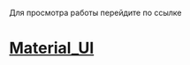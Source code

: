 Для просмотра работы перейдите по ссылке
# [Material_UI](https://lazarenko-alexandr.github.io/Material_UI/index.html)
